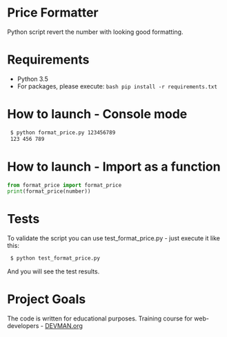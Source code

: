 # Price Formatter

Python script revert the number with looking good formatting.


# Requirements

 - Python 3.5
 - For packages, please execute: ```bash pip install -r requirements.txt```

 # How to launch - Console mode

 ```bash
  $ python format_price.py 123456789
  123 456 789
 ```

 # How to launch - Import as a function

 ```python
from format_price import format_price
print(format_price(number))
 ```

# Tests

To validate the script you can use test_format_price.py - just execute it like this:
```bash
 $ python test_format_price.py
```
And you will see the test results.

# Project Goals

The code is written for educational purposes. Training course for web-developers - [DEVMAN.org](https://devman.org)
